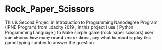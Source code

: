 # Rock_Paper_Scissors
This is Second Project in Introduction to Programming Nanodegree Program (IPND Program) from udacity 2019 , In this project i use ( Python Programming Language ) to Make simple game (rock paper scissors)
user can choose how many round one or three , any what he need to play this game
 typing number to answer the question.
